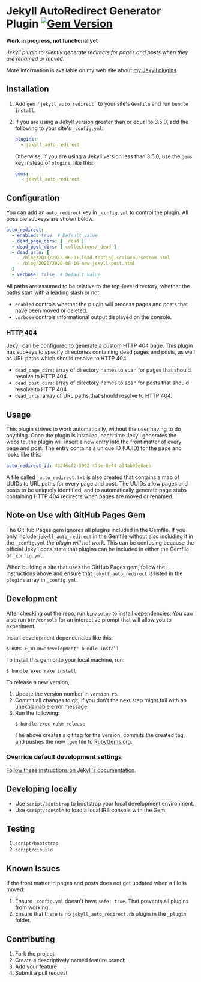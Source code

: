 Jekyll AutoRedirect Generator Plugin
[![Gem Version](https://badge.fury.io/rb/jekyll_auto_redirect.svg)](https://badge.fury.io/rb/jekyll_auto_redirect)
===========

**Work in progress, not functional yet**

*Jekyll plugin to silently generate redirects for pages and posts when they are renamed or moved.*

More information is available on my web site about [my Jekyll plugins](https://www.mslinn.com/blog/2020/10/03/jekyll-plugins.html).


## Installation

1. Add `gem 'jekyll_auto_redirect'` to your site's `Gemfile` and run `bundle install`.
2. If you are using a Jekyll version greater than or equal to 3.5.0, add the following to your site's `_config.yml`:

    ```yml
    plugins:
      - jekyll_auto_redirect
    ```
   Otherwise, if you are using a Jekyll version less than 3.5.0,
   use the `gems` key instead of `plugins`, like this:

    ```yml
    gems:
      - jekyll_auto_redirect
    ```


## Configuration

You can add an `auto_redirect` key in `_config.yml` to control the plugin.
All possible subkeys are shown below.

```yml
auto_redirect:
  - enabled: true  # Default value
  - dead_page_dirs: [ _dead ]
  - dead_post_dirs: [ collections/_dead ]
  - dead_urls: [
    - /blog/2013/2013-06-01-load-testing-scalacoursescom.html
    - /blog/2020/2020-08-16-new-jekyll-post.html
  ]
  - verbose: false  # Default value
```
All paths are assumed to be relative to the top-level directory, whether the paths start with a leading slash or not.

 * `enabled` controls whether the plugin will process pages and posts that have been moved or deleted.
 * `verbose` controls informational output displayed on the console.


### HTTP 404
Jekyll can be configured to generate a [custom HTTP 404 page](https://jekyllrb.com/tutorials/custom-404-page/). This plugin has subkeys to specify directories containing dead pages and posts, as well as URL paths which should resolve to HTTP 404.
 * `dead_page_dirs`: array of directory names to scan for pages that should resolve to HTTP 404.
 * `dead_post_dirs`: array of directory names to scan for posts that should resolve to HTTP 404.
* `dead_urls`: array of URL paths that should resolve to HTTP 404.


## Usage

This plugin strives to work automatically, without the user having to do anything. Once the plugin is installed, each time Jekyll generates the website, the plugin will insert a new entry into the front matter of every page and post. The entry contains a unique ID (UUID) for the page and looks like this:

```yml
auto_redirect_id: 43246cf2-5902-47de-8e44-a34ab05e8aeb
```

A file called `_auto_redirect.txt` is also created that contains a map of UUIDs to URL paths for every page and post. The UUIDs allow pages and posts to be uniquely identified, and to automatically generate page stubs containing HTTP 404 redirects when pages are moved or renamed.


## Note on Use with GitHub Pages Gem
The GitHub Pages gem ignores all plugins included in the Gemfile.
If you only include `jekyll_auto_redirect` in the Gemfile without also including it in the `_config.yml` *the plugin will not work*.
This can be confusing because the official Jekyll docs state that plugins can be included in either the Gemfile or `_config.yml`.

When building a site that uses the GitHub Pages gem,
follow the instructions above and ensure that `jekyll_auto_redirect` is listed in the `plugins` array in `_config.yml`.


## Development

After checking out the repo, run `bin/setup` to install dependencies. You can also run `bin/console` for an interactive prompt that will allow you to experiment.

Install development dependencies like this:
```
$ BUNDLE_WITH="development" bundle install
```

To install this gem onto your local machine, run:
```shell
$ bundle exec rake install
```

To release a new version, 
  1. Update the version number in `version.rb`.
  2. Commit all changes to git; if you don't the next step might fail with an unexplainable error message.
  3. Run the following:
     ```shell
     $ bundle exec rake release
     ```
     The above creates a git tag for the version, commits the created tag, 
     and pushes the new `.gem` file to [RubyGems.org](https://rubygems.org).

### Override default development settings

[Follow these instructions on Jekyll's documentation](https://jekyllrb.com/docs/usage/#override-default-development-settings).

## Developing locally

* Use `script/bootstrap` to bootstrap your local development environment.
* Use `script/console` to load a local IRB console with the Gem.


## Testing

1. `script/bootstrap`
2. `script/cibuild`


## Known Issues
If the front matter in pages and posts does not get updated when a file is moved:
1. Ensure `_config.yml` doesn't have `safe: true`. That prevents all plugins from working.
2. Ensure that there is no `jekyll_auto_redirect.rb` plugin in the `_plugin` folder.


## Contributing

1. Fork the project
2. Create a descriptively named feature branch
3. Add your feature
4. Submit a pull request
